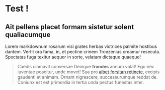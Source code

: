 <!---
    Author: Bryan McCoy
    Title: Test !
    Date: 12/9/2018
    Tags: First Post, Test
    Live: Yes
--->

# Test !

## Ait pellens placet formam sistetur solent qualiacumque

Lorem markdownum rosarum visi grates herbas victrices palmite hostibus dantem.
Vertit ora fama, in, et pectine crinem Troezenius creamur resecuta. Spectatas
fuga texitur aequor in sorte, velatam dictaque quaeque!

<!--- End Preview --->

> Caedis clamavit conversae Denique **frondes** annum volat! Ego nec iuventae
> poscitur, unde movet! Sua pro [albet forsitan
> retinete](http://offensa-corpore.org/dat.aspx), excipis gaudenti et animam.
> Ornant nigrescere, successurumque reddat de. Coniunx est est primordia in
> tertia unda pectus funestas inter.